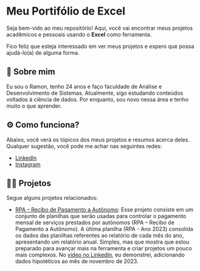 
# Meu Portifólio de Excel

Seja bem-vido ao meu repositório! Aqui, você vai encontrar meus projetos acadêmicos e pessoais usando o **Excel** como ferramenta.

Fico feliz que esteja interessado em ver meus projetos e espero que possa ajudá-lo(a) de alguma forma.


## 🚀 Sobre mim
Eu sou o Ramon, tenho 24 anos e faço faculdade de Análise e Desenvolvimento de Sistemas. Atualmente, sigo estudando conteúdos voltados à ciência de dados. Por enquanto, sou novo nessa área e tenho muito o que aprender.


## ⚙️ Como funciona?

Abaixo, você verá os tópicos dos meus projetos e resumos acerca deles. Qualquer sugestão, você pode me achar nas seguintes redes:

 - [LinkedIn](https://www.linkedin.com/in/ramon-nery/)
 - [Instagram](https://www.instagram.com/ramonnery.jpeg/)
 

## 👨‍💻 Projetos

Segue alguns projetos relacionados:

- [RPA – Recibo de Pagamento a Autônomo]([https://github.com/ramonnery/portifolio-datascience/tree/main/Classifica%C3%A7%C3%A3o%20de%20Imagens](https://github.com/ramonnery/portfolio-excel/blob/main/projeto-rpa.xlsx)): Esse projeto consiste em um conjunto de planilhas que serão usadas para controlar o pagamento mensal de serviços prestados por autônomos (RPA – Recibo de Pagamento a Autônomo). A última planilha (RPA - Ano 2023) consolida os dados das planilhas referentes ao relatório de cada mês do ano, apresentando um relatório anual. Simples, mas que mostra que estou preparado para avançar mais na ferramenta e criar projetos um pouco mais complexos. No [vídeo no LinkedIn]([https://www.linkedin.com/in/ramon-nery/](https://www.linkedin.com/posts/ramon-nery_excel-datascience-dataanalytics-activity-7120514128825204736-ywdS?utm_source=share&utm_medium=member_desktop)https://www.linkedin.com/posts/ramon-nery_excel-datascience-dataanalytics-activity-7120514128825204736-ywdS?utm_source=share&utm_medium=member_desktop), eu demonstrei, adicionando dados hipotéticos ao mês de novembro de 2023.
